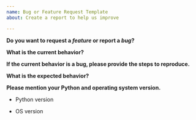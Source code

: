 ```yaml
---
name: Bug or Feature Request Template
about: Create a report to help us improve

---
```


<!-- *Before creating an issue please make sure you are using the latest version of rppc.* -->

**Do you want to request a *feature* or report a *bug*?**

**What is the current behavior?**

**If the current behavior is a bug, please provide the steps to reproduce.**
<!-- If you can, provide a link to a public repository which contains the files necessary to reproduce this. -->

**What is the expected behavior?**

**Please mention your Python and operating system version.**
* Python version

* OS version
